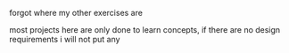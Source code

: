 forgot where my other exercises are


most projects here are only done to learn concepts, if there are no design requirements i will not put any